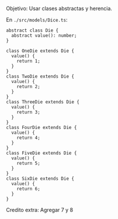 Objetivo: Usar clases abstractas y herencia.

En `./src/models/Dice.ts`:

```
abstract class Die {
  abstract value(): number;
}

class OneDie extends Die {
  value() {
    return 1;
  }
}
class TwoDie extends Die {
  value() {
    return 2;
  }
}
class ThreeDie extends Die {
  value() {
    return 3;
  }
}
class FourDie extends Die {
  value() {
    return 4;
  }
}
class FiveDie extends Die {
  value() {
    return 5;
  }
}
class SixDie extends Die {
  value() {
    return 6;
  }
}
```

Credito extra: Agregar 7 y 8